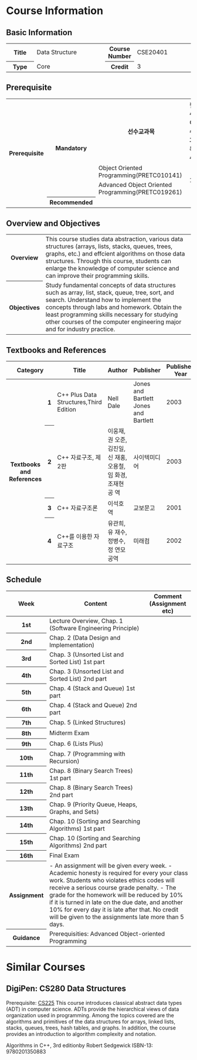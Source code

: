 # Course Information
## Basic Information
<table class="tbl-view">
	<colgroup>
		<col width="15%">
		<col>
		<col width="15%">
		<col>
	</colgroup>
	<tbody>				
		<tr>
			<th>Title</th>
			<td>Data Structure</td>
			<th>Course Number</th>
			<td>CSE20401</td>
		</tr>
		<tr>
			<th>Type</th>
			<td>Core</td>
			<th>Credit</th>
			<td>3</td>
		</tr>
	</tbody>
</table>

## Prerequisite
<table class="tbl-view">
<colgroup>
	<col width="8%">
	<col width="8%">
	<col>
	<col width="15%">
</colgroup>
<tbody>
		<tr>
			<th rowspan="4">Prerequisite</th>
			<th rowspan="3">Mandatory</th>
			<th>선수교과목</th>
			<th>필수<br>이수<br>과목<br>수</th>
		</tr>
			<tr>						
				<td class="alignC">Object Oriented Programming(PRETC010141)&nbsp;</td>
						<td class="alignC" rowspan="2">1&nbsp;</td>
			</tr>
			<tr>
				<td class="alignC">Advanced Object Oriented Programming(PRETC019261)&nbsp;</td>
			</tr>
		<tr>
			<th>Recommended</th>
			<td colspan="2">&nbsp;</td>
		</tr>
	</tbody>
</table>

## Overview and Objectives
<table class="tbl-view">
	<colgroup>
		<col width="15%">
		<col>
	</colgroup>
	<tbody>				
		<tr>
			<th>Overview</th>
			<td>This course studies data abstraction, various data structures (arrays, lists, stacks, queues, trees, graphs, etc.) and effcient algorithms on those data structures. Through this course, students can enlarge the knowledge of computer science and can improve their programming skills.</td>
		</tr>			
		<tr>
			<th>Objectives</th>
			<td>Study fundamental concepts of data structures such as array, list, stack, queue, tree, sort, and search. Understand how to implement the concepts through labs and homework. Obtain the least programming skills necessary for studying other courses of the computer engineering major and for industry practice.  </td>
		</tr>	
	</tbody>
</table>

## Textbooks and References
<table class="tbl-view">
	<colgroup>
		<col width="10%">
		<col width="5%">
		<col>
		<col width="20%">
		<col width="10%">
		<col width="10%">
		<col width="15%">
	</colgroup>			
	<thead>
		<tr>
			<th colspan="2">Category</th>
			<th>Title</th>
			<th>Author</th>
			<th>Publisher</th>
			<th>Published Year</th>
			<th>ISBN</th>
		</tr>
	</thead>
	<tbody>				
		<tr>
			<th rowspan="4">Textbooks and References</th>
			<th>1</th>
			<td>C++ Plus Data Structures,Third Edition	</td>
			<td>Nell Dale	</td>
			<td>Jones and Bartlett	
Jones and Bartlett</td>
			<td class="alignC">2003</td>
			<td>0763704814
0763704814</td>
		</tr>
		<tr>
			<th>2</th>
			<td>C++ 자료구조, 제2판	</td>
			<td>이웅재, 권 오준, 김진일, 신 재홍, 오용철, 임 화경, 조재현 공 역	</td>
			<td>사이텍미디어</td>
			<td class="alignC">2003</td>
			<td></td>
		</tr>
		<tr>
			<th>3</th>
			<td>C++ 자료구조론	</td>
			<td>이석호 역	</td>
			<td>교보문고</td>
			<td class="alignC">2001</td>
			<td></td>
		</tr>
		<tr>
			<th>4</th>
			<td>C++를 이용한 자료구조	</td>
			<td>유관희, 유 재수, 정병수, 정 연모 공역	</td>
			<td>미래컴</td>
			<td class="alignC">2002</td>
			<td></td>
		</tr>
	</tbody>
</table>

## Schedule
<table class="tbl-view">
	<colgroup>
		<col width="10%">
		<col>
		<col width="25%">
	</colgroup>			
	<thead>
		<tr>
			<th>Week</th>
			<th>Content</th>
			<th>Comment<br>(Assignment etc)</th>
		</tr>
	</thead>
	<tbody>	
		<tr>
			<th>1st</th>
			<td>Lecture Overview, Chap. 1 (Software Engineering Principle)</td>
			<td></td>
		</tr>							
		<tr>
			<th>2nd</th>
			<td>Chap. 2 (Data Design and Implementation)</td>
			<td></td>
		</tr>
		<tr>
			<th>3rd</th>
			<td>Chap. 3 (Unsorted List and Sorted List) 1st part</td>
			<td></td>
		</tr>
		<tr>
			<th>4th</th>
			<td>Chap. 3 (Unsorted List and Sorted List) 2nd part</td>
			<td></td>
		</tr>
		<tr>
			<th>5th</th>
			<td>Chap. 4 (Stack and Queue) 1st part</td>
			<td></td>
		</tr>
		<tr>
			<th>6th</th>
			<td>Chap. 4 (Stack and Queue) 2nd part</td>
			<td></td>
		</tr>
		<tr>
			<th>7th</th>
			<td>Chap. 5 (Linked Structures)</td>
			<td></td>
		</tr>
		<tr>
			<th>8th</th>
			<td>Midterm Exam</td>
			<td></td>
		</tr>
		<tr>
			<th>9th</th>
			<td>Chap. 6 (Lists Plus)</td>
			<td></td>
		</tr>
		<tr>
			<th>10th</th>
			<td>Chap. 7 (Programming with Recursion)</td>
			<td></td>
		</tr>
		<tr>
			<th>11th</th>
			<td>Chap. 8 (Binary Search Trees) 1st part</td>
			<td></td>
		</tr>
		<tr>
			<th>12th</th>
			<td>Chap. 8 (Binary Search Trees) 2nd part</td>
			<td></td>
		</tr>
		<tr>
			<th>13th</th>
			<td>Chap. 9 (Priority Queue, Heaps, Graphs, and Sets)</td>
			<td></td>
		</tr>
		<tr>
			<th>14th</th>
			<td>Chap. 10 (Sorting and Searching Algorithms) 1st part</td>
			<td></td>
		</tr>
		<tr>
			<th>15th</th>
			<td>Chap. 10 (Sorting and Searching Algorithms) 2nd part</td>
			<td></td>
		</tr>
		<tr>
			<th>16th</th>
			<td>Final Exam	</td>
			<td></td>
		</tr>												
		<tr>
			<th>Assignment</th>
			<td colspan="2">- An assignment will be given every week. - Academic honesty is required for every your class work. Students who violates ethics codes will receive a serious course grade penalty. - The grade for the homework will be reduced by 10% if it is turned in late on the due date, and another 10% for every day it is late after that. No credit will be given to the assignments late more than 5 days.</td>
		</tr>
		<tr>
			<th>Guidance</th>
			<td colspan="2">Prerequisities: Advanced Object-oriented Programming
</td>
		</tr>
	</tbody>
</table>

# Similar Courses
## DigiPen: CS280 Data Structures
Prerequisite: [CS225](https://github.com/Alegruz/Game-AI-Track/tree/master/2_1/CSE207_OBJECT_ORIENTED_PROGRAMMING/README.md)
This course introduces classical abstract data types (ADT) in computer science. ADTs provide the hierarchical views of data organization used in programming. Among the topics covered are the algorithms and primitives of the data structures for arrays, linked lists, stacks, queues, trees, hash tables, and graphs. In addition, the course provides an introduction to algorithm complexity and notation.

Algorithms in C++, 3rd editionby Robert Sedgewick ISBN-13: 9780201350883